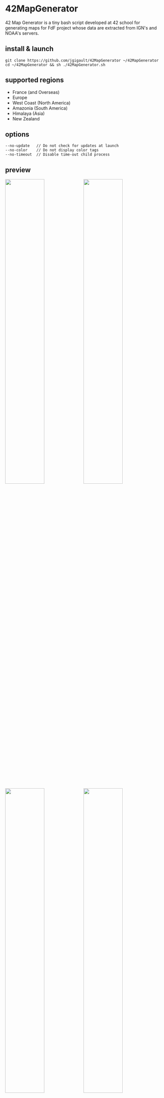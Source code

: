 # 42MapGenerator

42 Map Generator is a tiny bash script developed at 42 school for generating maps for FdF project whose data are extracted from IGN's and NOAA's servers.

## install & launch
	git clone https://github.com/jgigault/42MapGenerator ~/42MapGenerator
	cd ~/42MapGenerator && sh ./42MapGenerator.sh

## supported regions
* France (and Overseas)
* Europe
* West Coast (North America)
* Amazonia (South America)
* Himalaya (Asia)
* New Zealand

## options
	--no-update   // Do not check for updates at launch
	--no-color    // Do not display color tags
	--no-timeout  // Disable time-out child process

## preview
<img src="http://i.imgur.com/uO6Egii.png?1" width="50%" /><img src="http://i.imgur.com/v5uApWX.png" width="50%" /><img src="http://i.imgur.com/pkOpXLX.png" width="50%" /><img src="http://i.imgur.com/n3K2lh4.png" width="50%" />

## credits
* BD ALTI® - IGN (http://professionnels.ign.fr/bdalti)
* NGDC Grid Extraction Tool - NOAA (http://maps.ngdc.noaa.gov/viewers/wcs-client/)